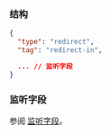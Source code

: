 ### 结构

```json
{
  "type": "redirect",
  "tag": "redirect-in",

  ... // 监听字段
}
```
### 监听字段

参阅 [监听字段](/zh/configuration/shared/listen/)。
